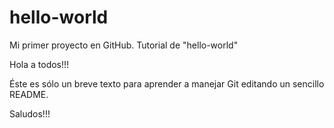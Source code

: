 # hello-world
Mi primer proyecto en GitHub. Tutorial de "hello-world"

Hola a todos!!!

Éste es sólo un breve texto para aprender a manejar Git editando un sencillo README.

Saludos!!!
